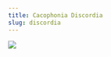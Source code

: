```yaml
---
title: Cacophonia Discordia
slug: discordia
---
```


<img id="page-pd-placeholder" src="/image/chao.filled.png">
